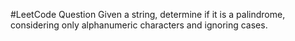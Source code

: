 #LeetCode Question
Given a string, determine if it is a palindrome, considering only alphanumeric characters and ignoring cases.